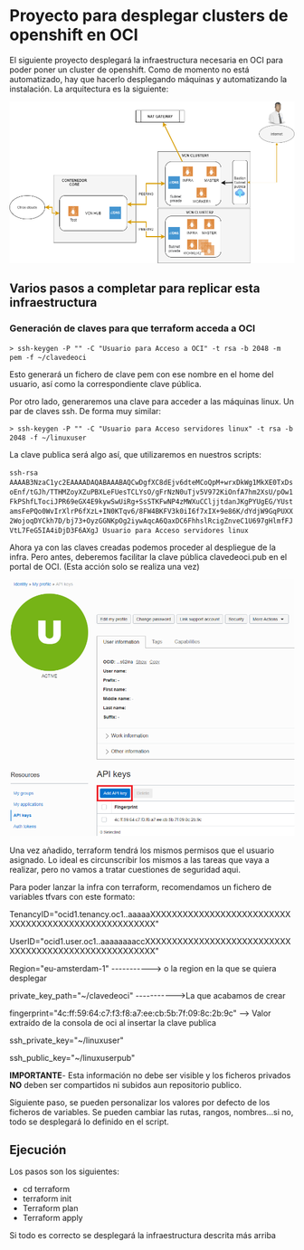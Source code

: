 <h1>Proyecto para desplegar clusters de openshift en OCI</h1>

El siguiente proyecto desplegará la infraestructura necesaria en OCI para poder poner un cluster de openshift.
Como de momento no está automatizado, hay que hacerlo desplegando máquinas y automatizando la instalación.
La arquitectura es la siguiente:

![esquema](/esquema.png)


<h2>Varios pasos a completar para replicar esta infraestructura</h2>

<h3>Generación de claves para que terraform acceda a OCI</h3>

    > ssh-keygen -P "" -C "Usuario para Acceso a OCI" -t rsa -b 2048 -m pem -f ~/clavedeoci

<p>Esto generará un fichero de clave pem con ese nombre en el home del usuario, así como la correspondiente clave pública.</p>
<p>Por otro lado, generaremos una clave para acceder a las máquinas linux. Un par de claves ssh. De forma muy similar:</p>

    > ssh-keygen -P "" -C "Usuario para Acceso servidores linux" -t rsa -b 2048 -f ~/linuxuser

La clave publica será algo así, que utilizaremos en nuestros scripts:

`ssh-rsa AAAAB3NzaC1yc2EAAAADAQABAAABAQCwDgfXC8dEjv6dteMCoQpM+wrxDkWg1MkXE0TxDsoEnf/tGJh/TTHMZoyXZuPBXLeFUesTCLYsO/gFrNzN0uTjv5V972KiOnfA7hm2XsU/pOw1FkPShfLTociJPR69eGX4E9kywSwUiRg+SsSTKFwNP4zMWXuCCljjtdanJKgPYUgEG/YUstamsFePQo0WvIrXlrP6fXzL+IN0KTqv6/8FW4BKFV3k0iI6f7xIX+9e86K/dYdjW9GqPUXX2WojoqDYCkh7D/bj73+OyzGGNKpOg2iywAqcA6QaxDC6FhhslRcigZnveC1U697gHlmfFJVtL7FeG5IA4iDjD3F6AXgJ Usuario para Acceso servidores linux`

Ahora ya con las claves creadas podemos proceder al despliegue de la infra. Pero antes, deberemos facilitar la clave pública clavedeoci.pub en el portal de OCI. (Esta acción solo se realiza una vez)

![adduser](/add_oracle_user.png)

Una vez añadido, terraform tendrá los mismos permisos que el usuario asignado. Lo ideal es circunscribir los mismos a las tareas que vaya a realizar, pero no vamos a tratar cuestiones de seguridad aqui. 

Para poder lanzar la infra con terraform, recomendamos un fichero de variables tfvars con este formato:


<p>TenancyID="ocid1.tenancy.oc1..aaaaaXXXXXXXXXXXXXXXXXXXXXXXXXXXXXXXXXXXXXXXXXXXXXXXXXXXXX"</p>
<p>UserID="ocid1.user.oc1..aaaaaaaaccXXXXXXXXXXXXXXXXXXXXXXXXXXXXXXXXXXXXXXXXXXXXXXXXXXXXXX"</p>
<p>Region="eu-amsterdam-1"        -----------> o la region en la que se quiera desplegar</p>
<p>private_key_path="~/clavedeoci" ----------->La que acabamos de crear </p>
<p>fingerprint="4c:ff:59:64:c7:f3:f8:a7:ee:cb:5b:7f:09:8c:2b:9c" --> Valor extraído de la consola de oci al insertar la clave publica</p>
<p>ssh_private_key="~/linuxuser"</p>
<p>ssh_public_key="~/linuxuserpub"</p>


<p3>**IMPORTANTE**- Esta información no debe ser visible y los ficheros privados **NO** deben ser compartidos ni subidos aun repositorio publico.</p3>

Siguiente paso, se pueden personalizar los valores por defecto de los ficheros de variables. Se pueden cambiar las rutas, rangos, nombres...si no, todo se desplegará lo definido en el script.

<h2>Ejecución</h2>

Los pasos son los siguientes:

- cd terraform 
- terraform init 
- Terraform plan
- Terraform apply

<p>Si todo es correcto se desplegará la infraestructura descrita más arriba</p>




